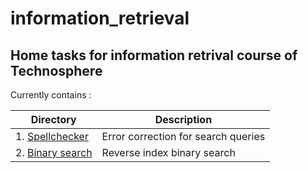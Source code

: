 # information_retrieval
## Home tasks for information retrival course of Technosphere

Currently contains :

Directory                 | Description
--------------------------|----------------------
1. [Spellchecker](https://github.com/ron1x1-abba/information_retrieval/tree/main/spellchecker) | Error correction for search queries
2. [Binary search](https://github.com/ron1x1-abba/information_retrieval/tree/main/binary_search) | Reverse index binary search
